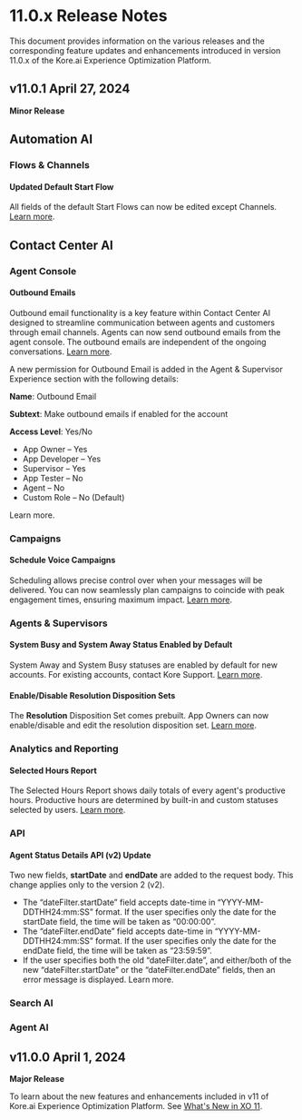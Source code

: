 # 11.0.x Release Notes

This document provides information on the various releases and the corresponding feature updates and enhancements introduced in version 11.0.x of the Kore.ai Experience Optimization Platform.

## v11.0.1 April 27, 2024

**Minor Release**

## Automation AI

### Flows & Channels

#### Updated Default Start Flow

All fields of the default Start Flows can now be edited except Channels. [Learn more](../flows/create-flows.md#the-start-flows).

## Contact Center AI

### Agent Console

#### Outbound Emails

Outbound email functionality is a key feature within Contact Center AI designed to streamline communication between agents and customers through email channels. Agents can now send outbound emails from the agent console. The outbound emails are independent of the ongoing conversations. [Learn more](../console/interacting-with-customers/interacting-with-customers.md#outbound-email).

A new permission for Outbound Email is added in the Agent & Supervisor Experience section with the following details:

**Name**: Outbound Email

**Subtext**: Make outbound emails if enabled for the account

**Access Level**: Yes/No

* App Owner – Yes
* App Developer – Yes
* Supervisor – Yes
* App Tester – No
* Agent – No
* Custom Role – No (Default)

Learn more.

### Campaigns

#### Schedule Voice Campaigns

Scheduling allows precise control over when your messages will be delivered. You can now seamlessly plan campaigns to coincide with peak engagement times, ensuring maximum impact. [Learn more](../contactcenter/campaigns/campaign-management/voice-campaigns.md#schedule-voice-campaigns).

### Agents & Supervisors

#### System Busy and System Away Status Enabled by Default

System Away and System Busy statuses are enabled by default for new accounts. For existing accounts, contact Kore Support. [Learn more](../contactcenter/agent-and-supervisors/agent-management/agent-management.md#system-away-and-system-busy-status).

#### Enable/Disable Resolution Disposition Sets

The **Resolution** Disposition Set comes prebuilt. App Owners can now enable/disable and edit the resolution disposition set. [Learn more](../contactcenter/agent-and-supervisors/dispositions/manage-dispositions.md#disposition-sets).

### Analytics and Reporting

#### Selected Hours Report

The Selected Hours Report shows daily totals of every agent's productive hours. Productive hours are determined by built-in and custom statuses selected by users. [Learn more](../analytics/contact-center/reports/selected-hours-report.md).

### API

#### Agent Status Details API (v2) Update

Two new fields, **startDate** and **endDate** are added to the request body. This change applies only to the version 2 (v2).

* The “dateFilter.startDate” field accepts date-time in “YYYY-MM-DDTHH24:mm:SS” format. If the user specifies only the date for the startDate field, the time will be taken as “00:00:00”.
* The “dateFilter.endDate” field accepts date-time in “YYYY-MM-DDTHH24:mm:SS” format. If the user specifies only the date for the endDate field, the time will be taken as “23:59:59”. 
* If the user specifies both the old “dateFilter.date”, and either/both of the new “dateFilter.startDate” or the “dateFilter.endDate” fields, then an error message is displayed. Learn more.

### Search AI

### Agent AI

## v11.0.0 April 1, 2024

**Major Release**

To learn about the new features and enhancements included in v11 of Kore.ai Experience Optimization Platform. See [What's New in XO 11](../getting-started/whats-new-in-xo-platform.md).